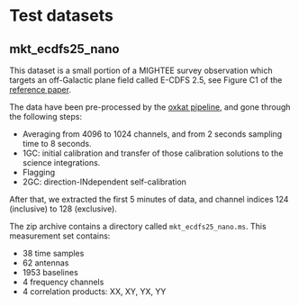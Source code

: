 # Test datasets

## mkt_ecdfs25_nano

This dataset is a small portion of a MIGHTEE survey observation which targets an off-Galactic plane field called E-CDFS 2.5, see Figure C1 of the [reference paper](https://arxiv.org/abs/2110.00347).

The data have been pre-processed by the [oxkat pipeline](https://github.com/IanHeywood/oxkat), and gone through the following steps:
- Averaging from 4096 to 1024 channels, and from 2 seconds sampling time to 8 seconds.
- 1GC: initial calibration and transfer of those calibration solutions to the science integrations.
- Flagging
- 2GC: direction-INdependent self-calibration

After that, we extracted the first 5 minutes of data, and channel indices 124 (inclusive) to 128 (exclusive).

The zip archive contains a directory called `mkt_ecdfs25_nano.ms`. This measurement set contains:
- 38 time samples
- 62 antennas
- 1953 baselines
- 4 frequency channels
- 4 correlation products: XX, XY, YX, YY
